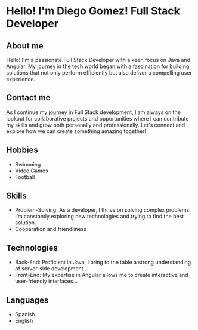 # Hello! I'm Diego Gomez! Full Stack Developer
## About me
Hello! I'm a passionate Full Stack Developer with a keen focus on Java and Angular. My journey in the tech world began with a fascination for building solutions that not only perform efficiently but also deliver a compelling user experience.
## Contact me
As I continue my journey in Full Stack development, I am always on the lookout for collaborative projects and opportunities where I can contribute my skills and grow both personally and professionally. Let's connect and explore how we can create something amazing together!
## Hobbies
- Swimming
- Video Games
- Football
## Skills
- Problem-Solving: As a developer, I thrive on solving complex problems. I’m constantly exploring new technologies and trying to find the best solution.
- Cooperation and friendliness
## Technologies
- Back-End: Proficient in Java, I bring to the table a strong understanding of server-side development...
- Front-End: My expertise in Angular allows me to create interactive and user-friendly interfaces...
## Languages
- Spanish
- English
